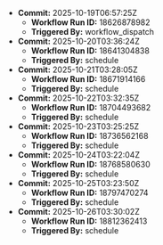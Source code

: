 - **Commit:** 2025-10-19T06:57:25Z
  - **Workflow Run ID:** 18626878982
  - **Triggered By:** workflow_dispatch
- **Commit:** 2025-10-20T03:36:24Z
  - **Workflow Run ID:** 18641304838
  - **Triggered By:** schedule
- **Commit:** 2025-10-21T03:28:05Z
  - **Workflow Run ID:** 18671914166
  - **Triggered By:** schedule
- **Commit:** 2025-10-22T03:32:35Z
  - **Workflow Run ID:** 18704493682
  - **Triggered By:** schedule
- **Commit:** 2025-10-23T03:25:25Z
  - **Workflow Run ID:** 18736562168
  - **Triggered By:** schedule
- **Commit:** 2025-10-24T03:22:04Z
  - **Workflow Run ID:** 18768580630
  - **Triggered By:** schedule
- **Commit:** 2025-10-25T03:23:50Z
  - **Workflow Run ID:** 18797470274
  - **Triggered By:** schedule
- **Commit:** 2025-10-26T03:30:02Z
  - **Workflow Run ID:** 18812362413
  - **Triggered By:** schedule
